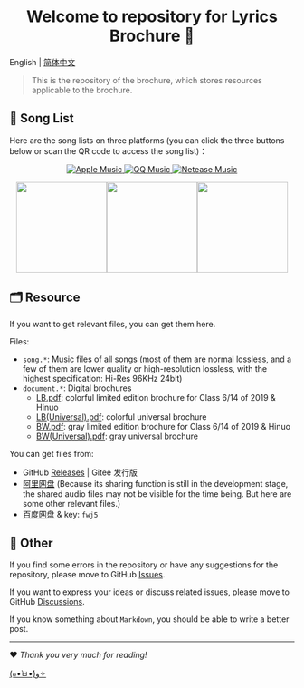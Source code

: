 <h1 align="center">Welcome to repository for Lyrics Brochure 👋</h1>

English | [简体中文](zh.md)

> This is the repository of the brochure, which stores resources applicable to the brochure.

## 🎼 Song List

Here are the song lists on three platforms (you can click the three buttons below or scan the QR code to access the song list)：

<p align="center">
  <a href="https://music.apple.com/cn/playlist/lyrics-brochure/pl.u-EdAVklWuamY5DzX?ls">
    <img alt="Apple Music" src="https://img.shields.io/static/v1?label=List&message=Apple+Music&color=ff69b4" target="_blank" />
  </a>
  <a href="https://y.qq.com/n/ryqq/playlist/8084574413">
    <img alt="QQ Music" src="https://img.shields.io/static/v1?label=List&message=QQ+Music&color=brightgreen" target="_blank" />
  </a>
  <a href="https://music.163.com/#/playlist?id=6875923252&userid=357139362">
    <img alt="Netease Music" src="https://img.shields.io/static/v1?label=List&message=Netease+Music&color=red" target="_blank" />
  </a>
</p>

<div align="center">
   <img src="https://z3.ax1x.com/2021/08/30/hYneGn.png"  height=160><img src="https://z3.ax1x.com/2021/08/30/hYnZPs.png" height=160><img src="https://z3.ax1x.com/2021/08/30/hYnE5j.png" height=160>
</div>


## 🗂️ Resource

If you want to get relevant files, you can get them here.

Files:

- `song.*`: Music files of all songs (most of them are normal lossless, and a few of them are lower quality or high-resolution lossless, with the highest specification: Hi-Res 96KHz 24bit)
- `document.*`: Digital brochures
  - [LB.pdf](doc/LB.pdf): colorful limited edition brochure for Class 6/14 of 2019 & Hinuo
  - [LB(Universal).pdf](document/LB(Universal).pdf): colorful universal brochure
  - [BW.pdf](doc/BW.pdf): gray limited edition brochure for Class 6/14 of 2019 & Hinuo
  - [BW(Universal).pdf](doc/BW(Universal).pdf): gray universal brochure

You can get files from:

- GitHub [Releases](https://github.com/ccstdio/Lyrics-Brochure/releases) | Gitee 发行版
- [阿里网盘](https://www.aliyundrive.com/s/8pzStAggiLJ) (Because its sharing function is still in the development stage, the shared audio files may not be visible for the time being. But here are some other relevant files.)
- [百度网盘](https://pan.baidu.com/s/1ZNR92kofkXpl1lhghf3GCw) & key: `fwj5`

## 🤝 Other

If you find some errors in the repository or have any suggestions for the repository, please move to GitHub [Issues](https://github.com/ccstdio/Lyrics-Brochure/issues).

If you want to express your ideas or discuss related issues, please move to GitHub [Discussions](https://github.com/ccstdio/Lyrics-Brochure/discussions).

If you know something about `Markdown`, you should be able to write a better post.

---

❤ *Thank you very much for reading!*

[(๑•̀ㅂ•́)و✧](https://www.bilibili.com/video/BV1uT4y1P7CX)
